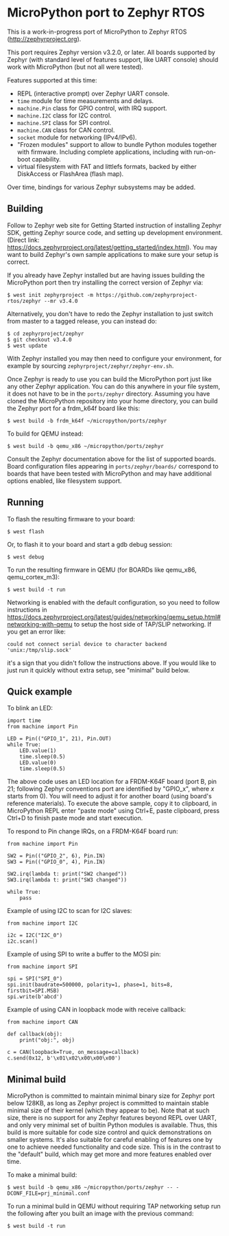 MicroPython port to Zephyr RTOS
===============================

This is a work-in-progress port of MicroPython to Zephyr RTOS
(http://zephyrproject.org).

This port requires Zephyr version v3.2.0, or later. All boards supported by
Zephyr (with standard level of features support, like UART console)
should work with MicroPython (but not all were tested).

Features supported at this time:

* REPL (interactive prompt) over Zephyr UART console.
* `time` module for time measurements and delays.
* `machine.Pin` class for GPIO control, with IRQ support.
* `machine.I2C` class for I2C control.
* `machine.SPI` class for SPI control.
* `machine.CAN` class for CAN control.
* `socket` module for networking (IPv4/IPv6).
* "Frozen modules" support to allow to bundle Python modules together
  with firmware. Including complete applications, including with
  run-on-boot capability.
* virtual filesystem with FAT and littlefs formats, backed by either
  DiskAccess or FlashArea (flash map).

Over time, bindings for various Zephyr subsystems may be added.


Building
--------

Follow to Zephyr web site for Getting Started instruction of installing
Zephyr SDK, getting Zephyr source code, and setting up development
environment. (Direct link:
https://docs.zephyrproject.org/latest/getting_started/index.html).
You may want to build Zephyr's own sample applications to make sure your
setup is correct.

If you already have Zephyr installed but are having issues building the
MicroPython port then try installing the correct version of Zephyr via:

    $ west init zephyrproject -m https://github.com/zephyrproject-rtos/zephyr --mr v3.4.0

Alternatively, you don't have to redo the Zephyr installation to just
switch from master to a tagged release, you can instead do:

    $ cd zephyrproject/zephyr
    $ git checkout v3.4.0
    $ west update

With Zephyr installed you may then need to configure your environment,
for example by sourcing `zephyrproject/zephyr/zephyr-env.sh`.

Once Zephyr is ready to use you can build the MicroPython port just like any
other Zephyr application. You can do this anywhere in your file system, it does
not have to be in the `ports/zephyr` directory. Assuming you have cloned the
MicroPython repository into your home directory, you can build the Zephyr port
for a frdm_k64f board like this:

    $ west build -b frdm_k64f ~/micropython/ports/zephyr

To build for QEMU instead:

    $ west build -b qemu_x86 ~/micropython/ports/zephyr

Consult the Zephyr documentation above for the list of
supported boards.  Board configuration files appearing in `ports/zephyr/boards/`
correspond to boards that have been tested with MicroPython and may have
additional options enabled, like filesystem support.

Running
-------

To flash the resulting firmware to your board:

    $ west flash

Or, to flash it to your board and start a gdb debug session:

    $ west debug

To run the resulting firmware in QEMU (for BOARDs like qemu_x86,
qemu_cortex_m3):

    $ west build -t run

Networking is enabled with the default configuration, so you need to follow
instructions in
https://docs.zephyrproject.org/latest/guides/networking/qemu_setup.html#networking-with-qemu
to setup the host side of TAP/SLIP networking. If you get an error like:

    could not connect serial device to character backend 'unix:/tmp/slip.sock'

it's a sign that you didn't follow the instructions above. If you would like
to just run it quickly without extra setup, see "minimal" build below.

Quick example
-------------

To blink an LED:

    import time
    from machine import Pin

    LED = Pin(("GPIO_1", 21), Pin.OUT)
    while True:
        LED.value(1)
        time.sleep(0.5)
        LED.value(0)
        time.sleep(0.5)

The above code uses an LED location for a FRDM-K64F board (port B, pin 21;
following Zephyr conventions port are identified by "GPIO_x", where *x*
starts from 0). You will need to adjust it for another board (using board's
reference materials). To execute the above sample, copy it to clipboard, in
MicroPython REPL enter "paste mode" using Ctrl+E, paste clipboard, press
Ctrl+D to finish paste mode and start execution.

To respond to Pin change IRQs, on a FRDM-K64F board run:

    from machine import Pin

    SW2 = Pin(("GPIO_2", 6), Pin.IN)
    SW3 = Pin(("GPIO_0", 4), Pin.IN)

    SW2.irq(lambda t: print("SW2 changed"))
    SW3.irq(lambda t: print("SW3 changed"))

    while True:
        pass

Example of using I2C to scan for I2C slaves:

    from machine import I2C

    i2c = I2C("I2C_0")
    i2c.scan()

Example of using SPI to write a buffer to the MOSI pin:

    from machine import SPI

    spi = SPI("SPI_0")
    spi.init(baudrate=500000, polarity=1, phase=1, bits=8, firstbit=SPI.MSB)
    spi.write(b'abcd')

Example of using CAN in loopback mode with receive callback:

    from machine import CAN

    def callback(obj):
        print("obj:", obj)

    c = CAN(loopback=True, on_message=callback)
    c.send(0x12, b'\x01\x02\x00\x00\x00')

Minimal build
-------------

MicroPython is committed to maintain minimal binary size for Zephyr port
below 128KB, as long as Zephyr project is committed to maintain stable
minimal size of their kernel (which they appear to be). Note that at such
size, there is no support for any Zephyr features beyond REPL over UART,
and only very minimal set of builtin Python modules is available. Thus,
this build is more suitable for code size control and quick demonstrations
on smaller systems. It's also suitable for careful enabling of features
one by one to achieve needed functionality and code size. This is in the
contrast to the "default" build, which may get more and more features
enabled over time.

To make a minimal build:

    $ west build -b qemu_x86 ~/micropython/ports/zephyr -- -DCONF_FILE=prj_minimal.conf

To run a minimal build in QEMU without requiring TAP networking setup
run the following after you built an image with the previous command:

    $ west build -t run

